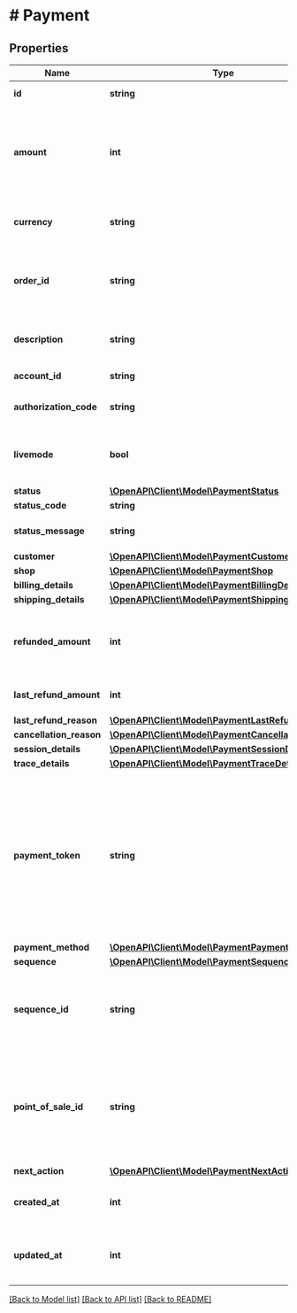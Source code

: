 # # Payment

## Properties

Name | Type | Description | Notes
------------ | ------------- | ------------- | -------------
**id** | **string** | Unique identifier for the payment. | [optional] 
**amount** | **int** | Amount intended to be collected by this payment. A positive integer representing how much to charge in the smallest currency unit (e.g., 100 cents to charge 1.00 USD). | [optional] 
**currency** | **string** | Three-letter [ISO currency code](https://en.wikipedia.org/wiki/ISO_4217), in uppercase. Must be a supported currency. | [optional] 
**order_id** | **string** | An order ID from your system. A unique identifier that can be used to reconcile the payment with your internal system. | [optional] 
**description** | **string** | An arbitrary string attached to the payment. Often useful for displaying to users. | [optional] 
**account_id** | **string** | MONEI Account identifier. | [optional] 
**authorization_code** | **string** | Unique identifier provided by the bank performing transaction. | [optional] 
**livemode** | **bool** | Has the value &#x60;true&#x60; if the resource exists in live mode or the value &#x60;false&#x60; if the resource exists in test mode. | [optional] 
**status** | [**\OpenAPI\Client\Model\PaymentStatus**](PaymentStatus.md) |  | [optional] 
**status_code** | **string** | Payment status code. | [optional] 
**status_message** | **string** | Human readable status message, can be displayed to a user. | [optional] 
**customer** | [**\OpenAPI\Client\Model\PaymentCustomer**](PaymentCustomer.md) |  | [optional] 
**shop** | [**\OpenAPI\Client\Model\PaymentShop**](PaymentShop.md) |  | [optional] 
**billing_details** | [**\OpenAPI\Client\Model\PaymentBillingDetails**](PaymentBillingDetails.md) |  | [optional] 
**shipping_details** | [**\OpenAPI\Client\Model\PaymentShippingDetails**](PaymentShippingDetails.md) |  | [optional] 
**refunded_amount** | **int** | Amount in cents refunded (can be less than the amount attribute on the payment if a partial refund was issued). | [optional] 
**last_refund_amount** | **int** | Amount in cents refunded in the last transaction. | [optional] 
**last_refund_reason** | [**\OpenAPI\Client\Model\PaymentLastRefundReason**](PaymentLastRefundReason.md) |  | [optional] 
**cancellation_reason** | [**\OpenAPI\Client\Model\PaymentCancellationReason**](PaymentCancellationReason.md) |  | [optional] 
**session_details** | [**\OpenAPI\Client\Model\PaymentSessionDetails**](PaymentSessionDetails.md) |  | [optional] 
**trace_details** | [**\OpenAPI\Client\Model\PaymentTraceDetails**](PaymentTraceDetails.md) |  | [optional] 
**payment_token** | **string** | A permanent token represents a payment method used in the payment. Pass &#x60;generatePaymentToken: true&#x60; when you creating a payment to generate it. You can pass it as &#x60;paymentToken&#x60; parameter to create other payments with the same payment method. This token does not expire, and should only be used server-side. | [optional] 
**payment_method** | [**\OpenAPI\Client\Model\PaymentPaymentMethod**](PaymentPaymentMethod.md) |  | [optional] 
**sequence** | [**\OpenAPI\Client\Model\PaymentSequence**](PaymentSequence.md) |  | [optional] 
**sequence_id** | **string** | A permanent identifier that refers to the initial payment of a sequence of payments. This value needs to be sent in the path for &#x60;RECURRING&#x60; payments. | [optional] 
**point_of_sale_id** | **string** | A unique identifier of the Point of Sale. If specified the payment is attached to this Point of Sale. If there is a QR code attached to the same Point of Sale, this payment will be available by scanning the QR code. | [optional] 
**next_action** | [**\OpenAPI\Client\Model\PaymentNextAction**](PaymentNextAction.md) |  | [optional] 
**created_at** | **int** | Time at which the resource was created. Measured in seconds since the Unix epoch. | [optional] 
**updated_at** | **int** | Time at which the resource updated last time. Measured in seconds since the Unix epoch. | [optional] 

[[Back to Model list]](../../README.md#documentation-for-models) [[Back to API list]](../../README.md#documentation-for-api-endpoints) [[Back to README]](../../README.md)


